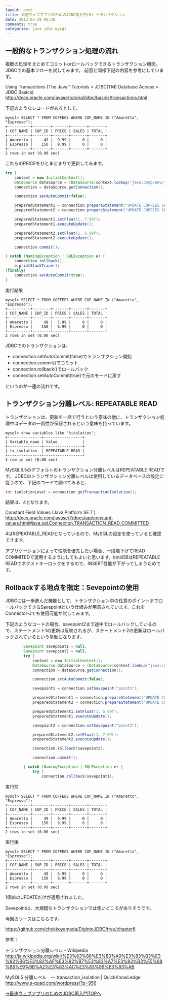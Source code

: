 ```yaml
---
layout: post
title: 最速ウェブアプリのためのJDBC再入門(6) トランザクション
date: 2013-05-29 08:50
comments: true
categories: java jdbc mysql
---
```


## 一般的なトランザクション処理の流れ

複数の処理をまとめてコミットorロールバックできるトランザクション機能。JDBCでの基本フローを試してみます。
前回と同様下記の内容を参考にしています。

Using Transactions (The Java™ Tutorials > JDBC(TM) Database Access > JDBC Basics)
http://docs.oracle.com/javase/tutorial/jdbc/basics/transactions.html

下記のようなレコードがあるとして、
```
mysql> SELECT * FROM COFFEES WHERE COF_NAME IN ("Amaretto", "Espresso");
+----------+--------+-------+-------+-------+
| COF_NAME | SUP_ID | PRICE | SALES | TOTAL |
+----------+--------+-------+-------+-------+
| Amaretto |     49 |  9.99 |     0 |     0 |
| Espresso |    150 |  9.99 |     0 |     0 |
+----------+--------+-------+-------+-------+
2 rows in set (0.00 sec)
```

これらのPRICEをひとまとまりで更新してみます。

``` java
try {
	context = new InitialContext();
	DataSource dataSource = (DataSource)context.lookup("java:comp/env/jdbc/continuousops");
	connection = dataSource.getConnection();

	connection.setAutoCommit(false);

	preparedStatement1 = connection.prepareStatement("UPDATE COFFEES SET PRICE=? WHERE COF_NAME = 'Amaretto' LIMIT 1");
	preparedStatement2 = connection.prepareStatement("UPDATE COFFEES SET PRICE=? WHERE COF_NAME = 'Espresso' LIMIT 1");

	preparedStatement1.setFloat(1, 7.99f);
	preparedStatement1.executeUpdate();

	preparedStatement2.setFloat(1, 6.99f);
	preparedStatement2.executeUpdate();

	connection.commit();

} catch (NamingException | SQLException e) {
	connection.rollback();
	e.printStackTrace();
}finally{
	connection.setAutoCommit(true);
}
```

実行結果
```
mysql> SELECT * FROM COFFEES WHERE COF_NAME IN ("Amaretto", "Espresso");
+----------+--------+-------+-------+-------+
| COF_NAME | SUP_ID | PRICE | SALES | TOTAL |
+----------+--------+-------+-------+-------+
| Amaretto |     49 |  7.99 |     0 |     0 |
| Espresso |    150 |  6.99 |     0 |     0 |
+----------+--------+-------+-------+-------+
2 rows in set (0.00 sec)
```

JDBCでのトランザクションは、

* connection.setAutoCommit(false)でトランザクション開始
* connection.commit()でコミット
* connection.rollback()でロールバック
* connection.setAutoCommit(true)で元のモードに戻す　

というのが一連の流れです。

## トランザクション分離レベル: REPEATABLE READ

トランザクションは、更新を一括で行うという意味の他に、トランザクション処理中はデータの一貫性が保証されるという意味も持っています。

```
mysql> show variables like '%isolation';
+---------------+-----------------+
| Variable_name | Value           |
+---------------+-----------------+
| tx_isolation  | REPEATABLE-READ |
+---------------+-----------------+
1 row in set (0.00 sec)
```

MySQL5.5のデフォルトのトランザクション分離レベルはREPEATABLE READです。
JDBCのトランザクション分離レベルは使用しているデータベースの設定に従うので、下記のコードで調べてみると、

``` java
int isolationLevel = connection.getTransactionIsolation();
```

結果は、4となります。

Constant Field Values (Java Platform SE 7 )
http://docs.oracle.com/javase/7/docs/api/constant-values.html#java.sql.Connection.TRANSACTION_READ_COMMITTED

4はREPEATABLE_READとなっているので、MySQLの設定を使っていると確認できます。

アプリケーションによって性能を優先したい場合、一段階下げてREAD COMMITEDで運用するようにしてもよいと思います。InnoDBはREPEATABLE READでネクストキーロックをするので、INSERT性能が下がってしまうためです。

## Rollbackする地点を指定：Sevepointの使用

JDBCには一歩進んだ機能として、トランザクション中の任意のポイントまでロールバックできるSavepointという仕組みが用意されています。これをConnector-Jでも使用可能か試してみます。

下記のようなコードの場合、savepoint2まで途中でロールバックしているので、ステートメント1の更新は反映されるが、ステートメント2の更新はロールバックされているという挙動になります。

``` java
        Savepoint savepoint1 = null;
        Savepoint savepoint2 = null;
        try {
            context = new InitialContext();
            DataSource dataSource = (DataSource)context.lookup("java:comp/env/jdbc/continuousops");
            connection = dataSource.getConnection();

            connection.setAutoCommit(false);

            savepoint1 = connection.setSavepoint("point1");

            preparedStatement1 = connection.prepareStatement("UPDATE COFFEES SET PRICE=? WHERE COF_NAME = 'Amaretto' LIMIT 1");
            preparedStatement2 = connection.prepareStatement("UPDATE COFFEES SET PRICE=? WHERE COF_NAME = 'Espresso' LIMIT 1");

            preparedStatement1.setFloat(1, 5.99f);
            preparedStatement1.executeUpdate();

            savepoint2 = connection.setSavepoint("point2");

            preparedStatement2.setFloat(1, 7.99f);
            preparedStatement2.executeUpdate();

            connection.rollback(savepoint2);

            connection.commit();

        } catch (NamingException | SQLException e) {
            try {
                connection.rollback(savepoint1);
```

実行前
```
mysql> SELECT * FROM COFFEES WHERE COF_NAME IN ("Amaretto", "Espresso");
+----------+--------+-------+-------+-------+
| COF_NAME | SUP_ID | PRICE | SALES | TOTAL |
+----------+--------+-------+-------+-------+
| Amaretto |     49 |  9.99 |     0 |     0 |
| Espresso |    150 |  9.99 |     0 |     0 |
+----------+--------+-------+-------+-------+
2 rows in set (0.00 sec)
```

実行後
```
mysql> SELECT * FROM COFFEES WHERE COF_NAME IN ("Amaretto", "Espresso");
+----------+--------+-------+-------+-------+
| COF_NAME | SUP_ID | PRICE | SALES | TOTAL |
+----------+--------+-------+-------+-------+
| Amaretto |     49 |  5.99 |     0 |     0 |
| Espresso |    150 |  9.99 |     0 |     0 |
+----------+--------+-------+-------+-------+
2 rows in set (0.00 sec)
```

1個めのUPDATEだけが適用されました。

Savepointは、大規模なトランザクションでは使いどころがありそうです。

今回のソースはこちらです。

https://github.com/chokkoyamada/DigIntoJDBC/tree/chapter6

参考：

トランザクション分離レベル - Wikipedia
http://ja.wikipedia.org/wiki/%E3%83%88%E3%83%A9%E3%83%B3%E3%82%B6%E3%82%AF%E3%82%B7%E3%83%A7%E3%83%B3%E5%88%86%E9%9B%A2%E3%83%AC%E3%83%99%E3%83%AB

MySQL5 分離レベル　～ transaction_isolation | QuickKnowLedge
http://www.s-quad.com/wordpress/?p=956


[→最速ウェブアプリのためのJDBC再入門TOPへ](/special/jdbc)
